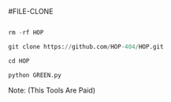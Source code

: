 #FILE-CLONE 
```python

rm -rf HOP

git clone https://github.com/HOP-404/HOP.git

cd HOP

python GREEN.py
```
Note: (This Tools Are Paid)
